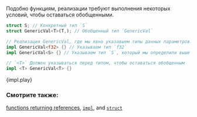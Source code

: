 Подобно функциям, реализации требуют выполнения некоторых условий, чтобы оставаться обобщенными.

```rust
struct S; // Конкретный тип `S`
struct GenericVal<T>(T,); // Обобщенный тип `GenericVal`

// Реализация GenericVal, где мы явно указавыем типы данных параметров:
impl GenericVal<f32> {} // Указываем тип `f32`
impl GenericVal<S> {} // Указываем тип `S`, который мы определили выше

// `<T>` Должен указываться перед типом, чтобы оставаться обобщенным
impl <T> GenericVal<T> {}
```

{impl.play}

### Смотрите также:

[functions returning references][fn], [`impl`][methods], and [`struct`][structs]


[fn]: /scope/lifetime/fn.html
[methods]: /fn/methods.html
[specialization_plans]: http://blog.rust-lang.org/2015/05/11/traits.html#the-future
[structs]: /custom_types/structs.html
